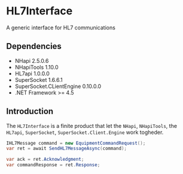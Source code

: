 # HL7Interface
A generic interface for HL7 communications

## Dependencies
* NHapi 2.5.0.6
* NHapiTools 1.10.0
* HL7api 1.0.0.0
* SuperSocket 1.6.6.1
* SuperSocket.CLientEngine 0.10.0.0
* .NET Framework >= 4.5

## Introduction 

The `HL7Interface` is a finite product that let the `NHapi`, `NHapiTools`, the `HL7api`, `SuperSocket`, `SuperSocket.Client.Engine` work togheder. 

~~~csharp
IHL7Message command = new EquipmentCommandRequest();
var ret = await SendHL7MessageAsync(command);

var ack = ret.Acknowledgment;
var commandResponse = ret.Response;
~~~